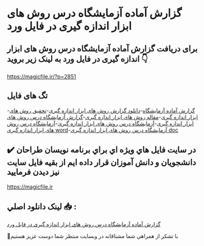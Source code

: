 # گزارش آماده آزمایشگاه درس روش های ابزار اندازه گیری در فایل ورد

## برای دریافت گزارش آماده آزمایشگاه درس روش های ابزار اندازه گیری در فایل ورد به لینک زیر بروید 👇

https://magicfile.ir/?p=2851

## تگ های فایل

-[گزارش آماده آزمايشگاه](https://magicfile.ir/product/%da%af%d8%b2%d8%a7%d8%b1%d8%b4-%d8%a2%d9%85%d8%a7%d8%af%d9%87-%d8%a2%d8%b2%d9%85%d8%a7%d9%8a%d8%b4%da%af%d8%a7%d9%87-%d8%af%d8%b1%d8%b3-%d8%b1%d9%88%d8%b4-%d9%87%d8%a7%db%8c-%d8%a7%d8%a8%d8%b2%d8%a7%d8%b1-%d8%a7%d9%86%d8%af%d8%a7%d8%b2%d9%87-%da%af%d9%8a%d8%b1%db%8c/)-[دانلود گزارش روش های ابزار اندازه گیری](https://magicfile.ir/product/%da%af%d8%b2%d8%a7%d8%b1%d8%b4-%d8%a2%d9%85%d8%a7%d8%af%d9%87-%d8%a2%d8%b2%d9%85%d8%a7%d9%8a%d8%b4%da%af%d8%a7%d9%87-%d8%af%d8%b1%d8%b3-%d8%b1%d9%88%d8%b4-%d9%87%d8%a7%db%8c-%d8%a7%d8%a8%d8%b2%d8%a7%d8%b1-%d8%a7%d9%86%d8%af%d8%a7%d8%b2%d9%87-%da%af%d9%8a%d8%b1%db%8c/)-[تحقیق روش های ابزار اندازه گيری](https://magicfile.ir/product/%da%af%d8%b2%d8%a7%d8%b1%d8%b4-%d8%a2%d9%85%d8%a7%d8%af%d9%87-%d8%a2%d8%b2%d9%85%d8%a7%d9%8a%d8%b4%da%af%d8%a7%d9%87-%d8%af%d8%b1%d8%b3-%d8%b1%d9%88%d8%b4-%d9%87%d8%a7%db%8c-%d8%a7%d8%a8%d8%b2%d8%a7%d8%b1-%d8%a7%d9%86%d8%af%d8%a7%d8%b2%d9%87-%da%af%d9%8a%d8%b1%db%8c/)-[مقاله روش های ابزار اندازه گيری](https://magicfile.ir/product/%da%af%d8%b2%d8%a7%d8%b1%d8%b4-%d8%a2%d9%85%d8%a7%d8%af%d9%87-%d8%a2%d8%b2%d9%85%d8%a7%d9%8a%d8%b4%da%af%d8%a7%d9%87-%d8%af%d8%b1%d8%b3-%d8%b1%d9%88%d8%b4-%d9%87%d8%a7%db%8c-%d8%a7%d8%a8%d8%b2%d8%a7%d8%b1-%d8%a7%d9%86%d8%af%d8%a7%d8%b2%d9%87-%da%af%d9%8a%d8%b1%db%8c/)-[گزارش آزمايشگاه درس روش های ابزار اندازه گيری](https://magicfile.ir/product/%da%af%d8%b2%d8%a7%d8%b1%d8%b4-%d8%a2%d9%85%d8%a7%d8%af%d9%87-%d8%a2%d8%b2%d9%85%d8%a7%d9%8a%d8%b4%da%af%d8%a7%d9%87-%d8%af%d8%b1%d8%b3-%d8%b1%d9%88%d8%b4-%d9%87%d8%a7%db%8c-%d8%a7%d8%a8%d8%b2%d8%a7%d8%b1-%d8%a7%d9%86%d8%af%d8%a7%d8%b2%d9%87-%da%af%d9%8a%d8%b1%db%8c/)-[آزمايشگاه درس روش های ابزار اندازه گيری](https://magicfile.ir/product/%da%af%d8%b2%d8%a7%d8%b1%d8%b4-%d8%a2%d9%85%d8%a7%d8%af%d9%87-%d8%a2%d8%b2%d9%85%d8%a7%d9%8a%d8%b4%da%af%d8%a7%d9%87-%d8%af%d8%b1%d8%b3-%d8%b1%d9%88%d8%b4-%d9%87%d8%a7%db%8c-%d8%a7%d8%a8%d8%b2%d8%a7%d8%b1-%d8%a7%d9%86%d8%af%d8%a7%d8%b2%d9%87-%da%af%d9%8a%d8%b1%db%8c/)-[آزمايشگاه درس روش های ابزار اندازه گيری word](https://magicfile.ir/product/%da%af%d8%b2%d8%a7%d8%b1%d8%b4-%d8%a2%d9%85%d8%a7%d8%af%d9%87-%d8%a2%d8%b2%d9%85%d8%a7%d9%8a%d8%b4%da%af%d8%a7%d9%87-%d8%af%d8%b1%d8%b3-%d8%b1%d9%88%d8%b4-%d9%87%d8%a7%db%8c-%d8%a7%d8%a8%d8%b2%d8%a7%d8%b1-%d8%a7%d9%86%d8%af%d8%a7%d8%b2%d9%87-%da%af%d9%8a%d8%b1%db%8c/)-[آزمايشگاه درس روش های ابزار اندازه گيری doc](https://magicfile.ir/product/%da%af%d8%b2%d8%a7%d8%b1%d8%b4-%d8%a2%d9%85%d8%a7%d8%af%d9%87-%d8%a2%d8%b2%d9%85%d8%a7%d9%8a%d8%b4%da%af%d8%a7%d9%87-%d8%af%d8%b1%d8%b3-%d8%b1%d9%88%d8%b4-%d9%87%d8%a7%db%8c-%d8%a7%d8%a8%d8%b2%d8%a7%d8%b1-%d8%a7%d9%86%d8%af%d8%a7%d8%b2%d9%87-%da%af%d9%8a%d8%b1%db%8c/)

## ✔️ در سايت فايل هاي ويژه اي براي برنامه نويسان طراحان دانشجويان و دانش آموزان قرار داده ايم از بقيه فايل سايت نيز ديدن فرماييد

https://magicfile.ir


## لينک دانلود اصلي 📥 :

[گزارش آماده آزمایشگاه درس روش های ابزار اندازه گیری در فایل ورد](https://magicfile.ir/product/%da%af%d8%b2%d8%a7%d8%b1%d8%b4-%d8%a2%d9%85%d8%a7%d8%af%d9%87-%d8%a2%d8%b2%d9%85%d8%a7%d9%8a%d8%b4%da%af%d8%a7%d9%87-%d8%af%d8%b1%d8%b3-%d8%b1%d9%88%d8%b4-%d9%87%d8%a7%db%8c-%d8%a7%d8%a8%d8%b2%d8%a7%d8%b1-%d8%a7%d9%86%d8%af%d8%a7%d8%b2%d9%87-%da%af%d9%8a%d8%b1%db%8c/) 


🙏با تشکر از همراهي شما مشتاقانه در وبسایت منتظر شما دوست عزیز هستیم

